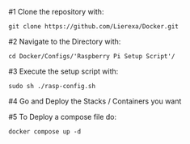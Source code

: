 #1 Clone the repository with:
```
git clone https://github.com/Lierexa/Docker.git
```
#2 Navigate to the Directory with:
```
cd Docker/Configs/'Raspberry Pi Setup Script'/
```
#3 Execute the setup script with: 
```
sudo sh ./rasp-config.sh
```
#4 Go and Deploy the Stacks / Containers you want

#5 To Deploy a compose file do:
```
docker compose up -d
```
